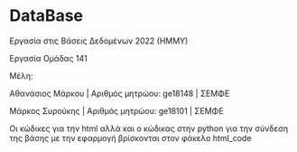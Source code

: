 # DataBase
Εργασία στις Βάσεις Δεδομένων 2022 (ΗΜΜΥ)

Εργασία Ομάδας 141

Μέλη:

Αθανάσιος Μάρκου | Αριθμός μητρώου: ge18148 | ΣΕΜΦΕ

Μάρκος Συρούκης | Αριθμός μητρώου: ge18101 | ΣΕΜΦΕ

Οι κώδικες για την html αλλά και ο κώδικας στην python για την σύνδεση της βάσης με την εφαρμογή βρίσκονται στον φάκελο html_code
